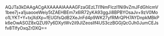 AQJTa3kDAAgACgAXAAAAIAAAAGFzaGEzLTI1NmFlczI1Ni9vZmJFdGhlcmV1bee7j+a1juaooeWeiy5tZAEHBEm7x6lR72yKA93ggJi8BPBYOsaJv+9zV0Moo1LYKT+Y+txjXdXp+fEUGfsQdB2XeJnFd4p9WK27yfRMrQPH7AYDnpkMBkPk6eOwASOZ8xQZU97y6DXytWv2iI9JIZeosllf4US3czBGGjQcOJh0JumCEJsfv8TIfyOxqZrDXQ==